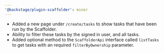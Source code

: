 ```yaml
---
'@backstage/plugin-scaffolder': minor
---
```


- Added a new page under `/create/tasks` to show tasks that have been run by the Scaffolder.
- Ability to filter these tasks by the signed in user, and all tasks.
- Added optional method to the `ScaffolderApi` interface called `listTasks` to get tasks with an required `filterByOwnership` parameter.
